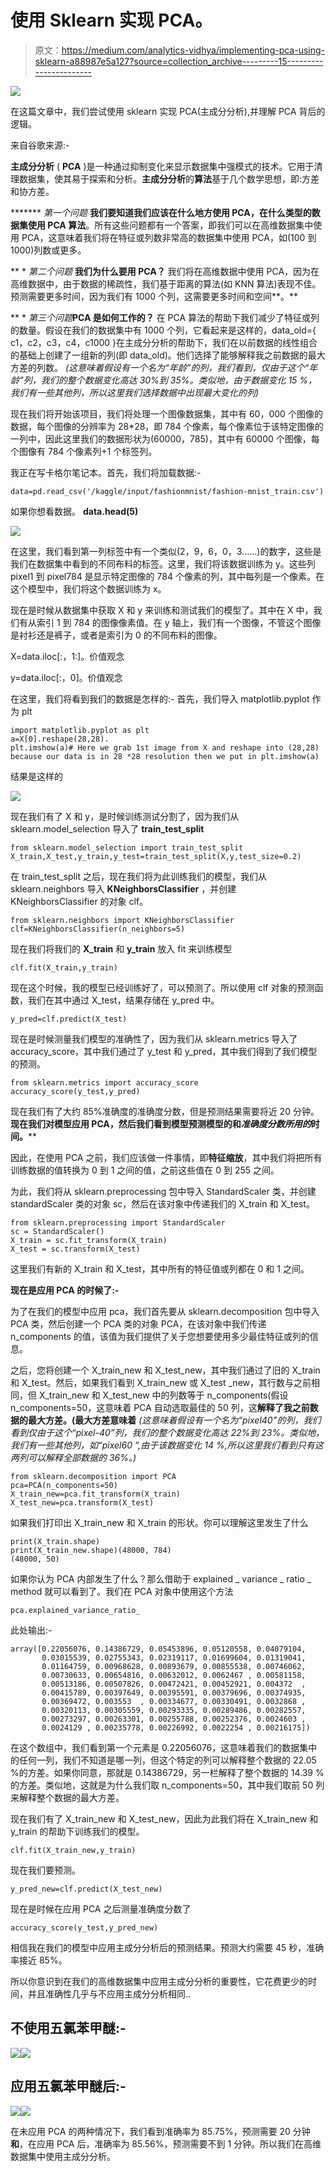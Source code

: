 # 使用 Sklearn 实现 PCA。

> 原文：<https://medium.com/analytics-vidhya/implementing-pca-using-sklearn-a88987e5a127?source=collection_archive---------15----------------------->

![](img/bf1a77f5a4098360275d37ea098f381d.png)

在这篇文章中，我们尝试使用 sklearn 实现 PCA(主成分分析),并理解 PCA 背后的逻辑。

来自谷歌来源:-

**主成分分析** ( **PCA** )是一种通过抑制变化来显示数据集中强模式的技术。它用于清理数据集，使其易于探索和分析。**主成分分析**的**算法**基于几个数学思想，即:方差和协方差。

******* *第一个问题* **我们要知道我们应该在什么地方使用 PCA，在什么类型的数据集使用 PCA 算法**。所有这些问题都有一个答案，即我们可以在高维数据集中使用 PCA，这意味着我们将在特征或列数非常高的数据集中使用 PCA，如(100 到 1000)列数或更多。

** * *第二个问题* **我们为什么要用 PCA？** 我们将在高维数据中使用 PCA，因为在高维数据中，由于数据的稀疏性，我们基于距离的算法(如 KNN 算法)表现不佳。预测需要更多时间，因为我们有 1000 个列，这需要更多时间和空间**。**

** * *第三个问题***PCA 是如何工作的？** 在 PCA 算法的帮助下我们减少了特征或列的数量。假设在我们的数据集中有 1000 个列，它看起来是这样的，data_old={ c1，c2，c3，c4，c1000 }在主成分分析的帮助下，我们在以前数据的线性组合的基础上创建了一组新的列(即 data_old)。他们选择了能够解释我之前数据的最大方差的列数。 *(这意味着假设有一个名为“年龄”的列，我们看到，仅由于这个“年龄”列，我们的整个数据变化高达 30%到 35%。类似地，由于数据变化 15 %，我们有一些其他列，所以这里我们选择数据中出现最大变化的列)*

现在我们将开始该项目，我们将处理一个图像数据集，其中有 60，000 个图像的数据，每个图像的分辨率为 28*28，即 784 个像素，每个像素位于该特定图像的一列中，因此这里我们的数据形状为(60000，785)，其中有 60000 个图像，每个图像有 784 个像素列+1 个标签列。

我正在写卡格尔笔记本。首先，我们将加载数据:-

```
data=pd.read_csv('/kaggle/input/fashionmnist/fashion-mnist_train.csv')
```

如果你想看数据。
**data.head(5)**

![](img/94896eda2788f2e36fe481c676194be2.png)

在这里，我们看到第一列标签中有一个类似(2，9，6，0，3……)的数字，这些是我们在数据集中看到的不同布料的标签。这里，我们将该数据训练为 y。这些列 pixel1 到 pixel784 是显示特定图像的 784 个像素的列，其中每列是一个像素。在这个模型中，我们将这个数据训练为 x。

现在是时候从数据集中获取 X 和 y 来训练和测试我们的模型了。其中在 X 中，我们有从索引 1 到 784 的图像像素值。在 y 轴上，我们有一个图像，不管这个图像是衬衫还是裤子，或者是索引为 0 的不同布料的图像。

X=data.iloc[:，1:]。价值观念

y=data.iloc[:，0]。价值观念

在这里，我们将看到我们的数据是怎样的:-
首先，我们导入 matplotlib.pyplot 作为 plt

```
import matplotlib.pyplot as plt
a=X[0].reshape(28,28).   
plt.imshow(a)# Here we grab 1st image from X and reshape into (28,28) because our data is in 28 *28 resolution then we put in plt.imshow(a)
```

结果是这样的

![](img/0de3f751a5d6fad6a6b3acba61ed2925.png)

现在我们有了 X 和 y，是时候训练测试分割了，因为我们从 sklearn.model_selection 导入了 **train_test_split**

```
from sklearn.model_selection import train_test_split
X_train,X_test,y_train,y_test=train_test_split(X,y,test_size=0.2)
```

在 train_test_split 之后，现在我们将为此训练我们的模型，我们从 sklearn.neighbors 导入 **KNeighborsClassifier** ，并创建 KNeighborsClassifier 的对象 clf。

```
from sklearn.neighbors import KNeighborsClassifier
clf=KNeighborsClassifier(n_neighbors=5)
```

现在我们将我们的 **X_train** 和 **y_train** 放入 fit 来训练模型

```
clf.fit(X_train,y_train)
```

现在这个时候，我的模型已经训练好了，可以预测了。所以使用 clf 对象的预测函数，我们在其中通过 X_test，结果存储在 y_pred 中。

```
y_pred=clf.predict(X_test)
```

现在是时候测量我们模型的准确性了，因为我们从 sklearn.metrics 导入了 accuracy_score，其中我们通过了 y_test 和 y_pred，其中我们得到了我们模型的预测。

```
from sklearn.metrics import accuracy_score
accuracy_score(y_test,y_pred)
```

现在我们有了大约 85%准确度的准确度分数，但是预测结果需要将近 20 分钟。**现在我们对模型应用 PCA，然后我们看到模型预测模型的和*准确度分数所用的*时间。****

因此，在使用 PCA 之前，我们应该做一件事情，即**特征缩放**，其中我们将把所有训练数据的值转换为 0 到 1 之间的值，之前这些值在 0 到 255 之间。

为此，我们将从 sklearn.preprocessing 包中导入 StandardScaler 类，并创建 standardScaler 类的对象 sc，然后在该对象中传递我们的 X_train 和 X_test。

```
from sklearn.preprocessing import StandardScaler
sc = StandardScaler()
X_train = sc.fit_transform(X_train)
X_test = sc.transform(X_test)
```

这里我们有新的 X_train 和 X_test，其中所有的特征值或列都在 0 和 1 之间。

**现在是应用 PCA 的时候了:-**

为了在我们的模型中应用 pca，我们首先要从 sklearn.decomposition 包中导入 PCA 类，然后创建一个 PCA 类的对象 PCA，在该对象中我们传递 n_components 的值，该值为我们提供了关于您想要使用多少最佳特征或列的信息。

之后，您将创建一个 X_train_new 和 X_test_new，其中我们通过了旧的 X_train 和 X_test。然后，如果我们看到 X_train_new 或 X_test _new，其行数与之前相同，但 X_train_new 和 X_test_new 中的列数等于 n_components(假设 n_components=50，这意味着 PCA 自动选取最佳的 50 列，这**解释了我之前数据的最大方差。(最大方差意味着** *(这意味着假设有一个名为“pixel40”的列，我们看到仅由于这个“pixel-40”列，我们的整个数据变化高达 22%到 23%。类似地，我们有一些其他列，如“pixel60 ”,由于该数据变化 14 %,所以这里我们看到只有这两列可以解释全部数据的 36%。)*

```
from sklearn.decomposition import PCA
pca=PCA(n_components=50) 
X_train_new=pca.fit_transform(X_train)
X_test_new=pca.transform(X_test)
```

如果我们打印出 X_train_new 和 X_train 的形状。你可以理解这里发生了什么

```
print(X_train.shape)
print(X_train_new.shape)(48000, 784)
(48000, 50)
```

如果你认为 PCA 内部发生了什么？那么借助于 explained _ variance _ ratio _ method 就可以看到了。我们在 PCA 对象中使用这个方法

```
pca.explained_variance_ratio_
```

此处输出:-

```
array([0.22056076, 0.14386729, 0.05453896, 0.05120558, 0.04079104,
       0.03015539, 0.02755343, 0.02319117, 0.01699604, 0.01319041,
       0.01164759, 0.00968628, 0.00893679, 0.00855538, 0.00746062,
       0.00730633, 0.00654816, 0.00632012, 0.0062467 , 0.00581158,
       0.00513186, 0.00507826, 0.00472421, 0.00452921, 0.004372  ,
       0.00415789, 0.00397649, 0.00395591, 0.00379696, 0.00374935,
       0.00369472, 0.003553  , 0.00334677, 0.00330491, 0.0032868 ,
       0.00320113, 0.00305559, 0.00293335, 0.00289486, 0.00282557,
       0.00273297, 0.00263301, 0.00255788, 0.00252376, 0.0024603 ,
       0.0024129 , 0.00235778, 0.00226992, 0.0022254 , 0.00216175])
```

在这个数组中，我们看到第一个元素是 0.22056076，这意味着我们的数据集中的任何一列，我们不知道是哪一列，但这个特定的列可以解释整个数据的 22.05 %的方差。如果你同意，那就是 0.14386729，另一栏解释了整个数据的 14.39 %的方差。类似地，这就是为什么我们取 n_components=50，其中我们取前 50 列来解释整个数据的最大方差。

现在我们有了 X_train_new 和 X_test_new，因此为此我们将在 X_train_new 和 y_train 的帮助下训练我们的模型。

```
clf.fit(X_train_new,y_train)
```

现在我们要预测。

```
y_pred_new=clf.predict(X_test_new)
```

现在是时候在应用 PCA 之后测量准确度分数了

```
accuracy_score(y_test,y_pred_new)
```

相信我在我们的模型中应用主成分分析后的预测结果。预测大约需要 45 秒，准确率接近 85%。

所以你意识到在我们的高维数据集中应用主成分分析的重要性，它花费更少的时间，并且准确性几乎与不应用主成分分析相同..

## 不使用五氯苯甲醚:-

![](img/e5cbc501d8caa316ed6391c859bc668c.png)![](img/c92cbfc2c974e0d00c50649d8d55547b.png)

## 应用五氯苯甲醚后:-

![](img/d1b807ac371111e7a3d5c7c0c339acc7.png)![](img/6a899b5bc2e54411dcb77e108d5c024d.png)

在未应用 PCA 的两种情况下，我们看到准确率为 85.75%，预测需要 20 分钟**和**，在应用 PCA 后，准确率为 85.56%，预测需要不到 1 分钟。所以我们在高维数据集中使用主成分分析。